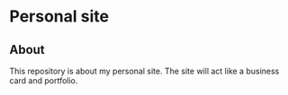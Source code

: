# Personal site

## About
This repository is about my personal site. The site will act like a business card and portfolio.
